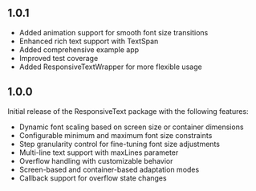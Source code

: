 ## 1.0.1

* Added animation support for smooth font size transitions
* Enhanced rich text support with TextSpan
* Added comprehensive example app
* Improved test coverage
* Added ResponsiveTextWrapper for more flexible usage

## 1.0.0

Initial release of the ResponsiveText package with the following features:

* Dynamic font scaling based on screen size or container dimensions
* Configurable minimum and maximum font size constraints
* Step granularity control for fine-tuning font size adjustments
* Multi-line text support with maxLines parameter
* Overflow handling with customizable behavior
* Screen-based and container-based adaptation modes
* Callback support for overflow state changes
